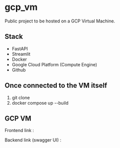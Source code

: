 # gcp_vm
Public project to be hosted on a GCP Virtual Machine.

## Stack 

- FastAPI
- Streamlit
- Docker
- Google Cloud Platform (Compute Engine)
- Github

## Once connected to the VM itself 

1) git clone
2) docker compose up --build


## GCP VM

Frontend link :

Backend link (swagger UI) :



